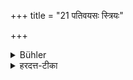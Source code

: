 +++
title = "21 पतिवयसः स्त्रियः"

+++

<details><summary>Bühler</summary>

21. Married women (must be saluted) according to the (respective) ages of their husbands.
</details>

<details><summary>हरदत्त-टीका</summary>

## सूत्रम्
पतिवयसः स्त्रियः ॥ १८ ॥  
## टिप्पनी
पत्युर्यद्वयस्तदेव स्त्रीणां वयः । तेन तदनुरोधेन ज्येष्ठभार्यादिष्वभिवादनम् ॥ १८॥
</details>
